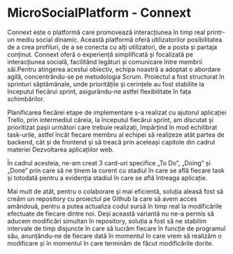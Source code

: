 # MicroSocialPlatform - Connext

Connext este o platformă care promovează interacțiunea în timp real printr-un mediu social dinamic. Această platformă oferă utilizatorilor posibilitatea de a crea profiluri, de a se conecta cu alți utilizatori, de a posta și partaja conținut. Connext oferă o experiență simplificată și focalizată pe interacțiunea socială, facilitând legături și comunicare între membrii săi.Pentru atingerea acestui obiectiv, echipa noastră a adoptat o abordare agilă, concentrându-se pe metodologia Scrum. Proiectul a fost structurat în sprinturi săptămânale, unde prioritățile și cerințele au fost stabilite la începutul fiecărui sprint, asigurându-ne astfel flexibilitate în fața schimbărilor.

Planificarea fiecărei etape de implementare s-a realizat cu ajutorul aplicației Trello, prin intermediul căreia, la începutul fiecărui sprint, am discutat și prioritizat pașii următori care trebuie realizați, împărțind în mod echilibrat task-urile, astfel încât fiecare membru al echipei să realizeze atât partea de backend, cât și de frontend și să treacă prin aceleași capitole din cadrul materiei Dezvoltarea aplicațiilor web.

În cadrul acesteia, ne-am creat 3 card-uri specifice „To Do”, „Doing” și „Done” prin care să ne ținem la curent cu stadiul în care se află fiecare task și totodată pentru a evidenția stadiul în care se află întreaga aplicație.

Mai mult de atât, pentru o colaborare și mai eficientă, soluția aleasă fost să creăm un repository cu proiectul pe Github la care să avem acces amândouă, pentru a putea actualiza codul sursă în timp real la modificările efectuate de fiecare dintre noi. Deși această variantă nu ne-a permis să aducem modificări simultan în repository, soluția a fost să ne stabilim intervale de timp disjuncte în care să lucrăm fiecare în funcție de programul său, anunțându-ne de fiecare dată în momentul în care vrem să realizăm o modificare și în momentul în care terminăm de făcut modificările dorite.
